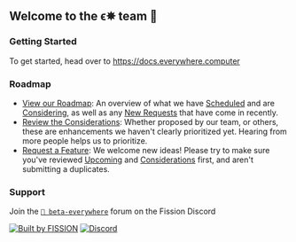 ## Welcome to the ϵ✵ team 🙌

### Getting Started
To get started, head over to https://docs.everywhere.computer 

### Roadmap
- [View our Roadmap](https://github.com/orgs/everywhere-computer/projects/1): An overview of what we have [Scheduled](https://github.com/orgs/everywhere-computer/projects/1) and are [Considering](https://github.com/orgs/everywhere-computer/projects/1/views/3), as well as any [New Requests](https://github.com/orgs/everywhere-computer/projects/1/views/6) that have come in recently.
- [Review the Considerations](https://github.com/orgs/everywhere-computer/projects/1/views/3): Whether proposed by our team, or others, these are enhancements we haven't clearly prioritized yet. Hearing from more people helps us to prioritize.
- [Request a Feature](https://github.com/everywhere-computer/roadmap/issues/new/choose): We welcome new ideas! Please try to make sure you've reviewed [Upcoming](https://github.com/orgs/everywhere-computer/projects/1) and [Considerations](https://github.com/orgs/everywhere-computer/projects/1/views/3) first, and aren't submitting a duplicates.

### Support
Join the [`💬 beta-everywhere`](https://discord.com/channels/478735028319158273/1182384404887244860) forum on the Fission Discord

[![Built by FISSION](https://img.shields.io/badge/⌘-Built_by_FISSION-purple.svg)](https://fission.codes) [![Discord](https://img.shields.io/discord/478735028319158273.svg)](https://discord.gg/zAQBDEq) 
